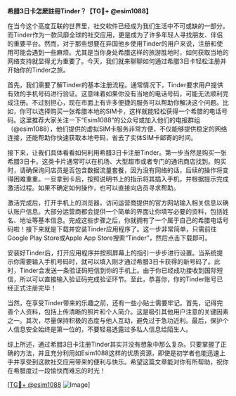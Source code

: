 **希腊3日卡怎麽註冊Tinder？【TG💪+ @esim1088】**

在当今这个高度互联的世界里，社交软件已经成为我们生活中不可或缺的一部分。而Tinder作为一款风靡全球的社交应用，更是成为了许多年轻人寻找朋友、伴侣的重要平台。然而，对于那些想要在异国他乡使用Tinder的用户来说，注册和使用可能会遇到一些麻烦。尤其是当你身处希腊这样的旅游胜地时，如何获取当地的网络支持就显得尤为重要了。今天，我们就来聊聊如何通过希腊3日卡轻松注册并开始你的Tinder之旅。

首先，我们需要了解Tinder的基本注册流程。通常情况下，Tinder要求用户提供有效的手机号码进行验证。这意味着如果你没有当地的电话号码，可能无法顺利完成注册。不过别担心，现在市面上有许多便捷的服务可以帮助你解决这个问题。比如，你可以选择购买一张希腊本地的SIM卡，这样就能轻松获得一个希腊的电话号码。这里推荐大家关注一下“Esim1088”的公众号或加入他们的电报群组（@esim1088），他们提供的虚拟SIM卡服务非常方便，不仅能够提供稳定的网络连接，还能帮助你快速获取本地号码，省去了实体SIM卡邮寄的时间。

接下来，让我们具体看看如何利用希腊3日卡注册Tinder。第一步当然是购买一张希腊3日卡。这类卡片通常可以在机场、大型超市或者专门的通讯商店找到。购买时，请确保询问店员是否包含数据流量套餐，因为没有网络的话，后续的操作将变得困难重重。一旦拿到卡后，按照说明书上的指示将其插入手机，并根据提示完成激活过程。如果不确定如何操作，也可以直接向店员寻求帮助。

激活完成后，打开手机上的浏览器，访问运营商提供的官方网站输入相关信息以确认账户信息。大部分运营商都会提供一个简单的界面让你填写必要的资料，包括姓名、地址等基本信息。完成这些步骤之后，你就拥有了一个属于自己的希腊电话号码啦！接下来就是下载并安装Tinder应用程序了。这一步非常简单，只需前往Google Play Store或Apple App Store搜索“Tinder”，然后点击下载即可。

安装好Tinder后，打开应用程序并按照屏幕上的指引一步步进行设置。当系统提示你需要输入手机号码时，就可以填入刚才通过希腊3日卡获得的新号码了。此时，Tinder会发送一条验证码短信到你的手机上。由于你已经成功接收到国际短信，所以可以直接输入验证码完成验证环节。至此，恭喜你，你的Tinder账号已经正式注册完毕！

当然，在享受Tinder带来的乐趣之前，还有一些小贴士需要牢记。首先，记得完善个人资料，包括上传清晰的照片和个人简介。这是吸引其他用户注意的关键因素之一。其次，尽量保持积极的态度与他人互动，避免过于急功近利。最后，保护个人信息安全始终是第一位的，不要轻易透露过多私人信息给陌生人。

综上所述，通过希腊3日卡注册Tinder其实并没有想象中那么复杂。只要掌握了正确的方法，并且充分利用如Esim1088这样的优质资源，即使是初学者也能迅速上手并享受到这款社交应用带来的便利与快乐。希望这篇文章能对你有所帮助，祝你在希腊度过一段愉快而难忘的时光！

[[TG💪+ @esim1088](https://t.me/s/esim1088) ![Image](https://i.postimg.cc/4NQfJmqS/Snipaste-2025-05-13-00-14-12.png)]